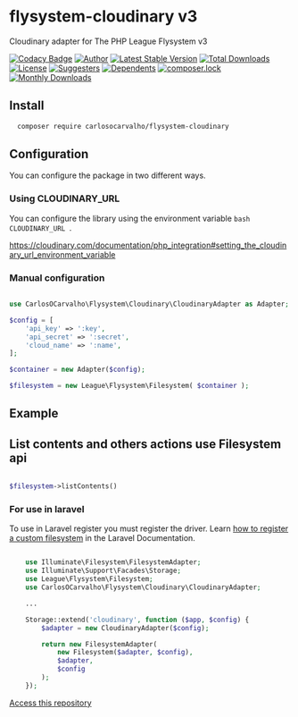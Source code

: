 # flysystem-cloudinary v3
Cloudinary adapter for The PHP League Flysystem v3

[![Codacy Badge](https://api.codacy.com/project/badge/Grade/40851dce873643d4b8c4f720694237da)](https://app.codacy.com/app/carlosocarvalho-git/flysystem-cloudinary?utm_source=github.com&utm_medium=referral&utm_content=carlosocarvalho/flysystem-cloudinary&utm_campaign=Badge_Grade_Dashboard)
[![Author](https://img.shields.io/badge/autor-@carlosocarvalho-blue.svg?style=flat-square)](https://twitter.com/carlosocarvalho)
[![Latest Stable Version](https://poser.pugx.org/carlosocarvalho/flysystem-cloudinary/v)](//packagist.org/packages/carlosocarvalho/flysystem-cloudinary) [![Total Downloads](https://poser.pugx.org/carlosocarvalho/flysystem-cloudinary/downloads)](https://packagist.org/packages/carlosocarvalho/flysystem-cloudinary) [![License](https://poser.pugx.org/carlosocarvalho/flysystem-cloudinary/license)](https://packagist.org/packages/carlosocarvalho/flysystem-cloudinary)
[![Suggesters](https://poser.pugx.org/carlosocarvalho/flysystem-cloudinary/suggesters)](//packagist.org/packages/carlosocarvalho/flysystem-cloudinary)
[![Dependents](https://poser.pugx.org/carlosocarvalho/flysystem-cloudinary/dependents)](//packagist.org/packages/carlosocarvalho/flysystem-cloudinary)
[![composer.lock](https://poser.pugx.org/carlosocarvalho/flysystem-cloudinary/composerlock)](//packagist.org/packages/carlosocarvalho/flysystem-cloudinary)
[![Monthly Downloads](https://poser.pugx.org/carlosocarvalho/flysystem-cloudinary/d/monthly)](//packagist.org/packages/carlosocarvalho/flysystem-cloudinary)

## Install

```bash
  composer require carlosocarvalho/flysystem-cloudinary
```

## Configuration

You can configure the package in two different ways. 

### Using CLOUDINARY_URL
You can configure the library using the environment variable ```bash CLOUDINARY_URL ```. 

https://cloudinary.com/documentation/php_integration#setting_the_cloudinary_url_environment_variable

### Manual configuration

```php

use CarlosOCarvalho\Flysystem\Cloudinary\CloudinaryAdapter as Adapter;

$config = [
    'api_key' => ':key',
    'api_secret' => ':secret',
    'cloud_name' => ':name',
];

$container = new Adapter($config);

$filesystem = new League\Flysystem\Filesystem( $container );

```

## Example

## List contents and others actions use Filesystem api

```php

$filesystem->listContents()

```

### For use in laravel

To use in Laravel register you must register the driver. Learn <a href="https://github.com/carlosocarvalho/laravel-storage-cloudinary">how to register a custom filesystem</a> in the Laravel Documentation.

```php

    use Illuminate\Filesystem\FilesystemAdapter;
    use Illuminate\Support\Facades\Storage;
    use League\Flysystem\Filesystem;
    use CarlosOCarvalho\Flysystem\Cloudinary\CloudinaryAdapter;

    ...

    Storage::extend('cloudinary', function ($app, $config) {
        $adapter = new CloudinaryAdapter($config);

        return new FilesystemAdapter(
            new Filesystem($adapter, $config),
            $adapter,
            $config
        );
    });

```

<a href="https://github.com/carlosocarvalho/laravel-storage-cloudinary"> Access this repository </a>
